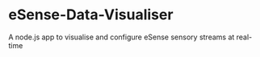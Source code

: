 # eSense-Data-Visualiser
A node.js app to visualise and configure eSense sensory streams at real-time 
